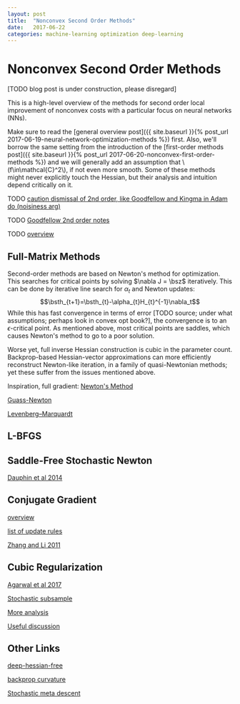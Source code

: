 ```yaml
---
layout: post
title:  "Nonconvex Second Order Methods"
date:   2017-06-22
categories: machine-learning optimization deep-learning
---
```


# Nonconvex Second Order Methods

[TODO blog post is under construction, please disregard]

This is a high-level overview of the methods for second order local improvement of nonconvex costs with a particular focus on neural networks (NNs).

Make sure to read the [general overview post]({{ site.baseurl }}{% post_url 2017-06-19-neural-network-optimization-methods %}) first. Also, we'll borrow the same setting from the introduction of the [first-order methods post]({{ site.baseurl }}{% post_url 2017-06-20-nonconvex-first-order-methods %}) and we will generally add an assumption that \\(f\in\mathcal{C}^2\\), if not even more smooth. Some of these methods might never explicitly touch the Hessian, but their analysis and intuition depend critically on it.

TODO [caution dismissal of 2nd order, like Goodfellow and Kingma in Adam do (noisiness arg)](https://stats.stackexchange.com/questions/253632/why-is-newtons-method-not-widely-used-in-machine-learning/253655)

TODO [Goodfellow 2nd order notes](http://www.deeplearningbook.org/contents/optimization.html)

TODO [overview](https://arxiv.org/abs/1706.03131)

## Full-Matrix Methods


Second-order methods are based on Newton's method for optimization. This searches for critical points by solving $\nabla J = \bsz$ iteratively. This can be done by iterative line search for $\alpha_t$ and Newton updates:
$$\bsth_{t+1}=\bsth_{t}-\alpha_{t}H_{t}^{-1}\nabla_t$$
While this has fast convergence in terms of error [TODO source; under what assumptions; perhaps look in convex opt book?], the convergence is to an $\epsilon$-critical point. As mentioned above, most critical points are saddles, which causes Newton's method to go to a poor solution.

Worse yet, full inverse Hessian construction is cubic in the parameter count. Backprop-based Hessian-vector approximations can more efficiently reconstruct Newton-like iteration, in a family of quasi-Newtonian methods; yet these suffer from the issues mentioned above.


Inspiration, full gradient: [Newton's Method](https://en.wikipedia.org/wiki/Newton%27s_method_in_optimization)

[Guass-Newton](https://en.wikipedia.org/wiki/Gauss%E2%80%93Newton_algorithm)

[Levenberg–Marquardt](https://en.wikipedia.org/wiki/Levenberg%E2%80%93Marquardt_algorithm)

## L-BFGS

## Saddle-Free Stochastic Newton

[Dauphin et al 2014](https://arxiv.org/abs/1406.2572)

## Conjugate Gradient

[overview](https://www.cs.cmu.edu/~quake-papers/painless-conjugate-gradient.pdf)

[list of update rules](https://en.wikipedia.org/wiki/Nonlinear_conjugate_gradient_method)

[Zhang and Li 2011](http://www.sciencedirect.com/science/article/pii/S0096300311007016)

## Cubic Regularization

[Agarwal et al 2017](https://arxiv.org/abs/1611.01146)

[Stochastic subsample](https://arxiv.org/abs/1705.05933)

[More analysis](https://link.springer.com/article/10.1007%2Fs10107-006-0706-8)

[Useful discussion](https://arxiv.org/pdf/1702.00763.pdf)

## Other Links

[deep-hessian-free](http://www.cs.toronto.edu/~jmartens/docs/Deep_HessianFree.pdf)

[backprop curvature](https://pdfs.semanticscholar.org/126a/a4a6d5775957b89944f958bd3307322b3348.pdf)

[Stochastic meta descent](https://pdfs.semanticscholar.org/42e2/1cd78f578fa6ce61b06b99848697da85ed76.pdf)
